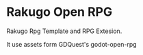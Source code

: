 # Rakugo Open RPG

Rakugo Rpg Template and RPG Extesion.

It use assets form GDQuest's godot-open-rpg 
